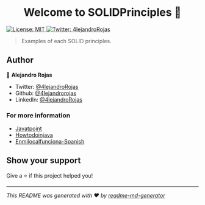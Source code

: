 <h1 align="center">Welcome to SOLIDPrinciples 👋</h1>
<p>
  <a href="#" target="_blank">
    <img alt="License: MIT" src="https://img.shields.io/badge/License-MIT-yellow.svg" />
  </a>
  <a href="https://twitter.com/4lejandroRojas" target="_blank">
    <img alt="Twitter: 4lejandroRojas" src="https://img.shields.io/twitter/follow/4lejandroRojas.svg?style=social" />
  </a>
</p>

> Examples of each SOLID principles.

## Author

👤 **Alejandro Rojas**

* Twitter: [@4lejandroRojas](https://twitter.com/4lejandroRojas)
* Github: [@4lejandrorojas](https://github.com/4lejandrorojas)
* LinkedIn: [@4lejandroRojas](https://linkedin.com/in/4lejandroRojas)


### For more information
* [Javatpoint](https://www.javatpoint.com/solid-principles-java)
* [Howtodoinjava](https://howtodoinjava.com/best-practices/solid-principles/)
* [Enmilocalfunciona-Spanish](https://enmilocalfunciona.io/principios-solid/)

## Show your support

Give a ⭐️ if this project helped you!

***
_This README was generated with ❤️ by [readme-md-generator](https://github.com/kefranabg/readme-md-generator)_